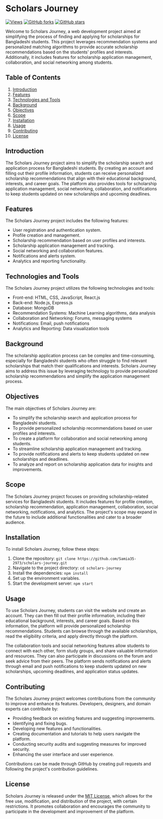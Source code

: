 # Scholars Journey

[![Views](https://hits.dwyl.com/Samia35-2973/Scholarship-Website.svg)](https://hits.dwyl.com/Samia35-2973/Scholarship-Website)
[![GitHub forks](https://img.shields.io/github/forks/Samia35-2973/Scholarship-Website.svg?style=social&label=Fork&maxAge=2592000)](https://github.com/Samia35-2973/Scholarship-Website/network/members)
[![GitHub stars](https://img.shields.io/github/stars/Samia35-2973/Scholarship-Website.svg?style=social&label=Star&maxAge=2592000)](https://github.com/Samia35-2973/Scholarship-Website/stargazers)

Welcome to Scholars Journey, a web development project aimed at simplifying the process of finding and applying for scholarships for Bangladeshi students. This project leverages recommendation systems and personalized matching algorithms to provide accurate scholarship recommendations based on the students' profiles and interests. Additionally, it includes features for scholarship application management, collaboration, and social networking among students.

## Table of Contents

1. [Introduction](#introduction)
2. [Features](#features)
3. [Technologies and Tools](#technologies-and-tools)
4. [Background](#background)
5. [Objectives](#objectives)
6. [Scope](#scope)
7. [Installation](#installation)
8. [Usage](#usage)
9. [Contributing](#contributing)
10. [License](#license)

## Introduction

The Scholars Journey project aims to simplify the scholarship search and application process for Bangladeshi students. By creating an account and filling out their profile information, students can receive personalized scholarship recommendations that align with their educational background, interests, and career goals. The platform also provides tools for scholarship application management, social networking, collaboration, and notifications to keep students updated on new scholarships and upcoming deadlines.

## Features

The Scholars Journey project includes the following features:

- User registration and authentication system.
- Profile creation and management.
- Scholarship recommendation based on user profiles and interests.
- Scholarship application management and tracking.
- Social networking and collaboration features.
- Notifications and alerts system.
- Analytics and reporting functionality.

## Technologies and Tools

The Scholars Journey project utilizes the following technologies and tools:

- Front-end: HTML, CSS, JavaScript, React.js
- Back-end: Node.js, Express.js
- Database: MongoDB
- Recommendation Systems: Machine Learning algorithms, data analysis
- Collaboration and Networking: Forums, messaging systems
- Notifications: Email, push notifications
- Analytics and Reporting: Data visualization tools

## Background

The scholarship application process can be complex and time-consuming, especially for Bangladeshi students who often struggle to find relevant scholarships that match their qualifications and interests. Scholars Journey aims to address this issue by leveraging technology to provide personalized scholarship recommendations and simplify the application management process.

## Objectives

The main objectives of Scholars Journey are:

- To simplify the scholarship search and application process for Bangladeshi students.
- To provide personalized scholarship recommendations based on user profiles and interests.
- To create a platform for collaboration and social networking among students.
- To streamline scholarship application management and tracking.
- To provide notifications and alerts to keep students updated on new scholarships and deadlines.
- To analyze and report on scholarship application data for insights and improvements.

## Scope

The Scholars Journey project focuses on providing scholarship-related services for Bangladeshi students. It includes features for profile creation, scholarship recommendation, application management, collaboration, social networking, notifications, and analytics. The project's scope may expand in the future to include additional functionalities and cater to a broader audience.

## Installation

To install Scholars Journey, follow these steps:

1. Clone the repository: `git clone https://github.com/Samia35-2973/scholars-journey.git`
2. Navigate to the project directory: `cd scholars-journey`
3. Install the dependencies: `npm install`
4. Set up the environment variables.
5. Start the development server: `npm start`

## Usage

To use Scholars Journey, students can visit the website and create an account. They can then fill out their profile information, including their educational background, interests, and career goals. Based on this information, the platform will provide personalized scholarship recommendations. Students can browse through the available scholarships, read the eligibility criteria, and apply directly through the platform.

The collaboration tools and social networking features allow students to connect with each other, form study groups, and share valuable information and resources. They can also participate in discussions on the forum and seek advice from their peers. The platform sends notifications and alerts through email and push notifications to keep students updated on new scholarships, upcoming deadlines, and application status updates.

## Contributing

The Scholars Journey project welcomes contributions from the community to improve and enhance its features. Developers, designers, and domain experts can contribute by:

- Providing feedback on existing features and suggesting improvements.
- Identifying and fixing bugs.
- Developing new features and functionalities.
- Creating documentation and tutorials to help users navigate the platform.
- Conducting security audits and suggesting measures for improved security.
- Enhancing the user interface and user experience.

Contributions can be made through GitHub by creating pull requests and following the project's contribution guidelines.

## License

Scholars Journey is released under the [MIT License](https://opensource.org/licenses/MIT), which allows for the free use, modification, and distribution of the project, with certain restrictions. It promotes collaboration and encourages the community to participate in the development and improvement of the platform.

